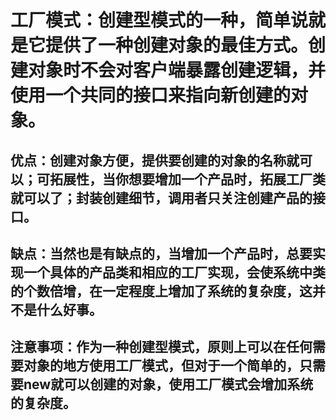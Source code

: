 # 工厂模式：创建型模式的一种，简单说就是它提供了一种创建对象的最佳方式。创建对象时不会对客户端暴露创建逻辑，并使用一个共同的接口来指向新创建的对象。
## 优点：创建对象方便，提供要创建的对象的名称就可以；可拓展性，当你想要增加一个产品时，拓展工厂类就可以了；封装创建细节，调用者只关注创建产品的接口。
## 缺点：当然也是有缺点的，当增加一个产品时，总要实现一个具体的产品类和相应的工厂实现，会使系统中类的个数倍增，在一定程度上增加了系统的复杂度，这并不是什么好事。
## 注意事项：作为一种创建型模式，原则上可以在任何需要对象的地方使用工厂模式，但对于一个简单的，只需要new就可以创建的对象，使用工厂模式会增加系统的复杂度。
